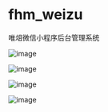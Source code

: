 # fhm_weizu
唯俎微信小程序后台管理系统


![image](https://github.com/yangshj/fhm_weizu/images/login.jpg)

![image](https://github.com/yangshj/fhm_weizu/images/first.jpg)

![image](https://github.com/yangshj/fhm_weizu/blob/master/images/dept.jpg)

![image](https://github.com/yangshj/fhm_weizu/images/user.jpg)
